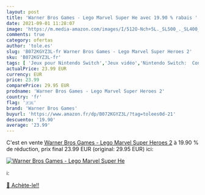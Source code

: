 ```yaml
---
layout: post
title: 'Warner Bros Games - Lego Marvel Super He avec 19.90 % rabais '
date: 2021-09-01 11:28:07
image: 'https://m.media-amazon.com/images/I/512O-Nch+5L._SL500_._SL400_.jpg'
comments: true
category: ofertas
author: 'tole.es'
slug: 'B072KGYZ3L-fr Warner Bros Games - Lego Marvel Super Heroes 2'
sku: 'B072KGYZ3L-fr'
tags: [ 'Jeux pour Nintendo Switch','Jeux vidéo','Nintendo Switch:  Consoles, jeux et accessoires','warner bros games', ]
actualPrice: 23.99 EUR
currency: EUR
price: 23.99
comparePrice: 29.95 EUR
prodname: 'Warner Bros Games - Lego Marvel Super Heroes 2'
country: 'fr'
flag: '🇫🇷'
brand: 'Warner Bros Games'
buyurl: 'https://www.amazon.fr/dp/B072KGYZ3L/?tag=tolees0d-21'
descuento: '19.90'
average: '23.99'
---
```


C'est en vente [Warner Bros Games - Lego Marvel Super Heroes 2](https://www.amazon.fr/dp/B072KGYZ3L/?tag=tolees0d-21)  à  19.90 % de réduction, prix final  23.99 EUR (original: 29.95 EUR) ici:

[![Warner Bros Games - Lego Marvel Super He](https://m.media-amazon.com/images/I/512O-Nch+5L._SL500_._SL400_.jpg)](https://www.amazon.fr/dp/B072KGYZ3L/?tag=tolees0d-21)

ℹ️:


[🛒 Achète-le!!](https://www.amazon.fr/dp/B072KGYZ3L/?tag=tolees0d-21)
